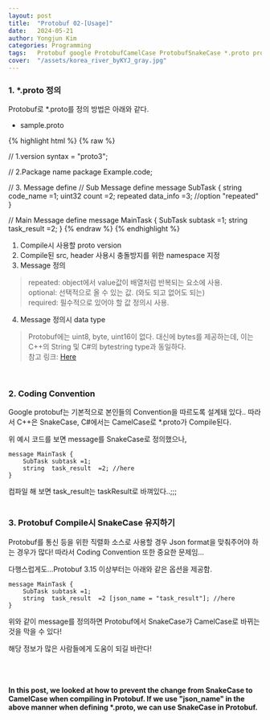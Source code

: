 ```yaml
---
layout: post
title:  "Protobuf 02-[Usage]"
date:   2024-05-21
author: Yongjun Kim
categories: Programming
tags:	Protobuf google ProtobufCamelCase ProtobufSnakeCase *.proto proto문법 ProtoSyntax
cover:  "/assets/korea_river_byKYJ_gray.jpg"
---
```


### 1. *.proto 정의
Protobuf로 *.proto를 정의 방법은 아래와 같다.
- sample.proto

{% highlight html %}
{% raw %}

// 1.version
syntax = "proto3";

// 2.Package name 
package Example.code;

// 3. Message define
// Sub Message define
message SubTask {
    string code_name =1;
    uint32 count  =2;
    repeated    data_info   =3; //option "repeated"
}

// Main Message define
message MainTask {
    SubTask subtask =1;
    string  task_result  =2;
}
{% endraw %}
{% endhighlight %}

1) Compile시 사용할 proto version<br>
2) Compile된 src, header 사용시 충돌방지를 위한 namespace 지정
3) Message 정의
> repeated: object에서 value값이 배열처럼 반복되는 요소에 사용. <br>
> optional: 선택적으로 올 수 있는 값. (와도 되고 없어도 되는) <br>
> required: 필수적으로 있어야 할 값 정의시 사용.<br>

4) Message 정의시 data type
> Protobuf에는 uint8, byte, uint16이 없다. 대신에 bytes를 제공하는데, 이는 C++의 String 및 C#의 bytestring type과 동일하다.<br>
> 참고 링크: [<u>Here</u>](https://protobuf.dev/programming-guides/proto3/)
<br>

### 2. Coding Convention
Google protobuf는 기본적으로 본인들의 Convention을 따르도록 설계돼 있다.. 따라서 C++은 SnakeCase, C#에서는 CamelCase로 *.proto가 Compile된다. <br>

위 예시 코드를 보면 message를 SnakeCase로 정의했으나,
```
message MainTask {
    SubTask subtask =1;
    string  task_result  =2; //here
}
```

컴파일 해 보면 task_result는 taskResult로 바껴있다..;;;<br><br>

### 3. Protobuf Compile시 SnakeCase 유지하기
Protobuf를 통신 등을 위한 직렬화 소스로 사용할 경우 Json format을 맞춰주어야 하는 경우가 많다! 따라서 Coding Convention 또한 중요한 문제임...

다행스럽게도...Protobuf 3.15 이상부터는 아래와 같은 옵션을 제공함.

```
message MainTask {
    SubTask subtask =1;
    string  task_result  =2 [json_name = "task_result"]; //here
}
```

위와 같이 message를 정의하면 Protobuf에서 SnakeCase가 CamelCase로 바뀌는 것을 막을 수 있다!

해당 정보가 많은 사람들에게 도움이 되길 바란다!<br><br><br><br>


__In this post, we looked at how to prevent the change from SnakeCase to CamelCase when compiling in Protobuf. If we use "json_name" in the above manner when defining *.proto, we can use SnakeCase in Protobuf.__